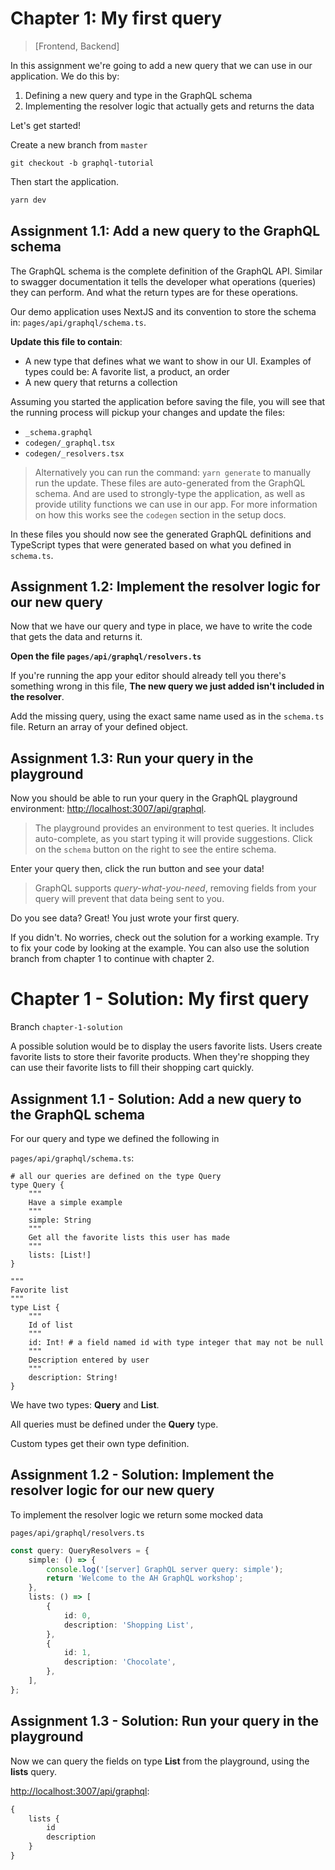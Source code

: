 # Chapter 1: My first query

> [Frontend, Backend]

In this assignment we're going to add a new query that we can use in our application. We do this by:

1. Defining a new query and type in the GraphQL schema
1. Implementing the resolver logic that actually gets and returns the data

Let's get started!

Create a new branch from `master`

```
git checkout -b graphql-tutorial
```

Then start the application.

```sh
yarn dev
```

## Assignment 1.1: Add a new query to the GraphQL schema

The GraphQL schema is the complete definition of the GraphQL API. Similar to swagger documentation it tells the developer what operations (queries) they can perform. And what the return types are for these operations.

Our demo application uses NextJS and its convention to store the schema in: `pages/api/graphql/schema.ts`.

**Update this file to contain**:

-   A new type that defines what we want to show in our UI. Examples of types could be: A favorite list, a product, an order
-   A new query that returns a collection

Assuming you started the application before saving the file, you will see that the running process will pickup your changes and update the files:

-   `_schema.graphql`
-   `codegen/_graphql.tsx`
-   `codegen/_resolvers.tsx`

> Alternatively you can run the command: `yarn generate` to manually run the update. These files are auto-generated from the GraphQL schema. And are used to strongly-type the application, as well as provide utility functions we can use in our app. For more information on how this works see the `codegen` section in the setup docs.

In these files you should now see the generated GraphQL definitions and TypeScript types that were generated based on what you defined in `schema.ts`.

## Assignment 1.2: Implement the resolver logic for our new query

Now that we have our query and type in place, we have to write the code that gets the data and returns it.

**Open the file `pages/api/graphql/resolvers.ts`**

If you're running the app your editor should already tell you there's something wrong in this file, **The new query we just added isn't included in the resolver**.

Add the missing query, using the exact same name used as in the `schema.ts` file. Return an array of your defined object.

## Assignment 1.3: Run your query in the playground

Now you should be able to run your query in the GraphQL playground environment: <http://localhost:3007/api/graphql>.

> The playground provides an environment to test queries. It includes auto-complete, as you start typing it will provide suggestions. Click on the `schema` button on the right to see the entire schema.

Enter your query then, click the run button and see your data!

> GraphQL supports _query-what-you-need_, removing fields from your query will prevent that data being sent to you.

Do you see data? Great! You just wrote your first query.

If you didn't. No worries, check out the solution for a working example. Try to fix your code by looking at the example. You can also use the solution branch from chapter 1 to continue with chapter 2.

# Chapter 1 - Solution: My first query

Branch `chapter-1-solution`

A possible solution would be to display the users favorite lists. Users create favorite lists to store their favorite products. When they're shopping they can use their favorite lists to fill their shopping cart quickly.

## Assignment 1.1 - Solution: Add a new query to the GraphQL schema

For our query and type we defined the following in

`pages/api/graphql/schema.ts`:

```
# all our queries are defined on the type Query
type Query {
    """
    Have a simple example
    """
    simple: String
    """
    Get all the favorite lists this user has made
    """
    lists: [List!]
}

"""
Favorite list
"""
type List {
    """
    Id of list
    """
    id: Int! # a field named id with type integer that may not be null
    """
    Description entered by user
    """
    description: String!
}
```

We have two types: **Query** and **List**.

All queries must be defined under the **Query** type.

Custom types get their own type definition.

## Assignment 1.2 - Solution: Implement the resolver logic for our new query

To implement the resolver logic we return some mocked data

`pages/api/graphql/resolvers.ts`

```typescript
const query: QueryResolvers = {
    simple: () => {
        console.log('[server] GraphQL server query: simple');
        return 'Welcome to the AH GraphQL workshop';
    },
    lists: () => [
        {
            id: 0,
            description: 'Shopping List',
        },
        {
            id: 1,
            description: 'Chocolate',
        },
    ],
};
```

## Assignment 1.3 - Solution: Run your query in the playground

Now we can query the fields on type **List** from the playground, using the **lists** query.

<http://localhost:3007/api/graphql>:

```graphql
{
    lists {
        id
        description
    }
}
```
